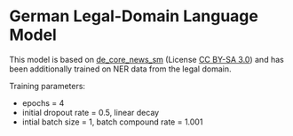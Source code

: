 # German Legal-Domain Language Model

This model is based on [de_core_news_sm](https://spacy.io/models/de#de_core_news_sm) (License [CC BY-SA 3.0](https://creativecommons.org/licenses/by-sa/3.0/)) and has been 
additionally trained on NER data from the legal domain.

Training parameters:
- epochs = 4
- initial dropout rate = 0.5, linear decay
- intial batch size = 1, batch compound rate = 1.001
